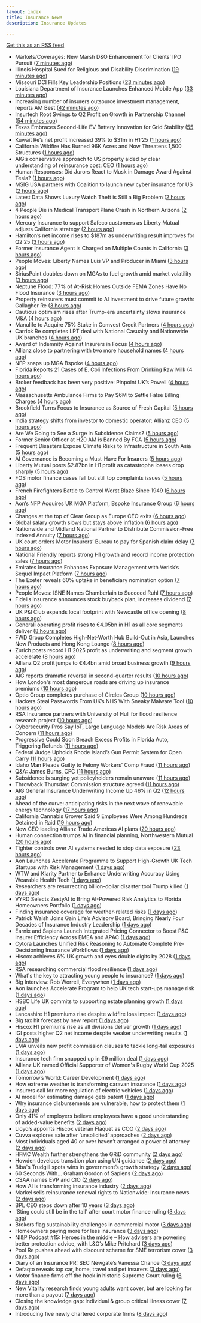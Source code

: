 ```yaml
---
layout: index
title: Insurance News
description: Insurance Updates

---
```


[Get this as an RSS feed](/insurance.rss)

<!-- news_marker starts -->
- Markets/Coverages: New Marsh D&O Enhancement for Clients’ IPO Pursuit ([7 minutes ago](https://www.insurancejournal.com/news/national/2025/08/07/834953.htm))
- Illinois Hospital Sued for Religious and Disability Discrimination ([19 minutes ago](https://www.insurancejournal.com/news/midwest/2025/08/07/834948.htm))
- Missouri DCI Fills Key Leadership Positions ([23 minutes ago](https://www.insurancejournal.com/news/midwest/2025/08/07/834944.htm))
- Louisiana Department of Insurance Launches Enhanced Mobile App ([33 minutes ago](https://www.insurancejournal.com/news/southcentral/2025/08/07/834941.htm))
- Increasing number of insurers outsource investment management, reports AM Best ([42 minutes ago](https://www.reinsurancene.ws/increasing-number-of-insurers-outsource-investment-management-reports-am-best/))
- Insurtech Root Swings to Q2 Profit on Growth in Partnership Channel ([54 minutes ago](https://www.insurancejournal.com/news/national/2025/08/07/834923.htm))
- Texas Embraces Second-Life EV Battery Innovation for Grid Stability ([55 minutes ago](https://www.insurancejournal.com/news/southcentral/2025/08/07/834928.htm))
- Kuwait Re’s net profit increased 39% to $31m in H1’25 ([1 hours ago](https://www.reinsurancene.ws/kuwait-res-net-profit-increased-39-to-31m-in-h125/))
- California Wildfire Has Burned 96K Acres and Now Threatens 1,500 Structures ([1 hours ago](https://www.insurancejournal.com/news/west/2025/08/07/834924.htm))
- AIG’s conservative approach to US property aided by clear understanding of reinsurance cost: CEO ([1 hours ago](https://www.reinsurancene.ws/aigs-conservative-approach-to-us-property-aided-by-clear-understanding-of-reinsurance-cost-ceo/))
- Human Responses: Did Jurors React to Musk in Damage Award Against Tesla? ([1 hours ago](https://www.insurancejournal.com/news/national/2025/08/07/834918.htm))
- MSIG USA partners with Coalition to launch new cyber insurance for US ([2 hours ago](https://www.reinsurancene.ws/msig-usa-partners-with-coalition-to-launch-new-cyber-insurance-for-us/))
- Latest Data Shows Luxury Watch Theft is Still a Big Problem ([2 hours ago](https://insurance-edge.net/2025/08/07/latest-data-shows-luxury-watch-theft-is-still-a-big-problem/))
- 4 People Die in Medical Transport Plane Crash in Northern Arizona ([2 hours ago](https://www.insurancejournal.com/news/west/2025/08/07/834914.htm))
- Mercury Insurance to support Safeco customers as Liberty Mutual adjusts California strategy ([2 hours ago](https://www.reinsurancene.ws/mercury-insurance-to-support-safeco-customers-as-liberty-mutual-adjusts-california-strategy/))
- Hamilton’s net income rises to $187m as underwriting result improves for Q2’25 ([3 hours ago](https://www.reinsurancene.ws/hamiltons-net-income-rises-to-187m-as-underwriting-result-improves-for-q225/))
- Former Insurance Agent is Charged on Multiple Counts in California ([3 hours ago](https://insurance-edge.net/2025/08/07/former-insurance-agent-is-charged-on-multiple-counts-in-california/))
- People Moves: Liberty Names Luis VP and Producer in Miami ([3 hours ago](https://www.insurancejournal.com/news/southeast/2025/08/07/834911.htm))
- SiriusPoint doubles down on MGAs to fuel growth amid market volatility ([3 hours ago](https://www.insurancebusinessmag.com/uk/news/breaking-news/siriuspoint-doubles-down-on-mgas-to-fuel-growth-amid-market-volatility-545405.aspx))
- Neptune Flood: 77% of At-Risk Homes Outside FEMA Zones Have No Flood Insurance ([3 hours ago](https://www.insurancejournal.com/news/national/2025/08/07/834908.htm))
- Property reinsurers must commit to AI investment to drive future growth: Gallagher Re ([3 hours ago](https://www.reinsurancene.ws/property-reinsurers-must-commit-to-ai-investment-to-drive-future-growth-gallagher-re/))
- Cautious optimism rises after Trump-era uncertainty slows insurance M&A ([4 hours ago](https://www.insurancebusinessmag.com/uk/news/breaking-news/cautious-optimism-rises-after-trumpera-uncertainty-slows-insurance-manda-545403.aspx))
- Manulife to Acquire 75% Stake in Comvest Credit Partners ([4 hours ago](https://www.insurtechinsights.com/manulife-to-acquire-75-stake-in-comvest-credit-partners/))
- Carrick Re completes LPT deal with National Casualty and Nationwide UK branches ([4 hours ago](https://www.reinsurancene.ws/carrick-re-completes-lpt-deal-with-national-casualty-and-nationwide-uk-branches/))
- Award of Indemnity Against Insurers in Focus ([4 hours ago](https://insurance-edge.net/2025/08/07/award-of-indemnity-against-insurers-in-focus/))
- Allianz close to partnering with two more household names ([4 hours ago](https://www.postonline.co.uk/news/7958857/allianz-close-to-partnering-with-two-more-household-names))
- NFP snaps up MGA Bspoke ([4 hours ago](https://www.postonline.co.uk/news/7958856/nfp-snaps-up-mga-bspoke))
- Florida Reports 21 Cases of E. Coli Infections From Drinking Raw Milk ([4 hours ago](https://www.insurancejournal.com/news/southeast/2025/08/07/834894.htm))
- Broker feedback has been very positive: Pinpoint UK’s Powell ([4 hours ago](https://www.reinsurancene.ws/broker-feedback-has-been-very-positive-pinpoint-uks-powell/))
- Massachusetts Ambulance Firms to Pay $6M to Settle False Billing Charges ([4 hours ago](https://www.insurancejournal.com/news/east/2025/08/07/834889.htm))
- Brookfield Turns Focus to Insurance as Source of Fresh Capital ([5 hours ago](https://www.insurancejournal.com/news/international/2025/08/07/834887.htm))
- India strategy shifts from investor to domestic operator: Allianz CEO ([5 hours ago](https://www.reinsurancene.ws/india-strategy-shifts-from-investor-to-domestic-operator-allianz-ceo/))
- Are We Going to See a Surge in Subsidence Claims? ([5 hours ago](https://insurance-edge.net/2025/08/07/are-we-going-to-see-a-surge-in-subsidence-claims/))
- Former Senior Officer at H20 AM is Banned By FCA ([5 hours ago](https://insurance-edge.net/2025/08/07/former-senior-officer-at-h20-am-is-banned-by-fca/))
- Frequent Disasters Expose Climate Risks to Infrastructure in South Asia ([5 hours ago](https://www.insurancejournal.com/news/international/2025/08/07/834866.htm))
- AI Governance is Becoming a Must-Have For Insurers ([5 hours ago](https://insurance-edge.net/2025/08/07/ai-governance-is-becoming-a-must-have-for-insurers/))
- Liberty Mutual posts $2.87bn in H1 profit as catastrophe losses drop sharply ([5 hours ago](https://www.insurancebusinessmag.com/uk/news/breaking-news/liberty-mutual-posts-2-87bn-in-h1-profit-as-catastrophe-losses-drop-sharply-545370.aspx))
- FOS motor finance cases fall but still top complaints issues ([5 hours ago](https://www.postonline.co.uk/personal/7958855/fos-motor-finance-cases-fall-but-still-top-complaints-issues))
- French Firefighters Battle to Control Worst Blaze Since 1949 ([6 hours ago](https://www.insurancejournal.com/news/international/2025/08/07/834872.htm))
- Aon’s NFP Acquires UK MGA Platform, Bspoke Insurance Group ([6 hours ago](https://www.insurancejournal.com/news/international/2025/08/07/834867.htm))
- Changes at the top of Clear Group as Europe CEO exits ([6 hours ago](https://www.postonline.co.uk/news/7958854/changes-at-the-top-of-clear-group-as-europe-ceo-exits))
- Global salary growth slows but stays above inflation ([6 hours ago](https://www.insurancebusinessmag.com/uk/news/breaking-news/global-salary-growth-slows-but-stays-above-inflation-545395.aspx))
- Nationwide and Midland National Partner to Distribute Commission-Free Indexed Annuity ([7 hours ago](https://www.insurtechinsights.com/nationwide-and-midland-national-partner-to-distribute-commission-free-indexed-annuity/))
- UK court orders Motor Insurers’ Bureau to pay for Spanish claim delay ([7 hours ago](https://www.insurancebusinessmag.com/uk/news/claims/uk-court-orders-motor-insurers-bureau-to-pay-for-spanish-claim-delay-545354.aspx))
- National Friendly reports strong H1 growth and record income protection sales ([7 hours ago](https://ifamagazine.com/national-friendly-reports-strong-h1-growth-and-record-income-protection-sales/))
- Emirates Insurance Enhances Exposure Management with Verisk’s Sequel Impact Platform ([7 hours ago](https://www.insurtechinsights.com/emirates-insurance-enhances-exposure-management-with-verisks-sequel-impact-platform/))
- The Exeter reveals 60% uptake in beneficiary nomination option ([7 hours ago](https://ifamagazine.com/the-exeter-reveals-60-uptake-in-beneficiary-nomination-option/))
- People Moves: ISNE Names Chamberlain to Succeed Ruhl ([7 hours ago](https://www.insurancejournal.com/news/east/2025/08/07/834228.htm))
- Fidelis Insurance announces stock buyback plan, increases dividend ([7 hours ago](https://www.insurancebusinessmag.com/uk/news/breaking-news/fidelis-insurance-announces-stock-buyback-plan-increases-dividend-545349.aspx))
- UK P&I Club expands local footprint with Newcastle office opening ([8 hours ago](https://www.insurancebusinessmag.com/uk/news/marine/uk-pandi-club-expands-local-footprint-with-newcastle-office-opening-545347.aspx))
- Generali operating profit rises to €4.05bn in H1 as all core segments deliver ([8 hours ago](https://www.insurancebusinessmag.com/uk/news/breaking-news/generali-operating-profit-rises-to-4-05bn-in-h1-as-all-core-segments-deliver-545343.aspx))
- FWD Group Completes High-Net-Worth Hub Build-Out in Asia, Launches New Products and Hong Kong Lounge ([8 hours ago](https://www.insurtechinsights.com/fwd-group-completes-high-net-worth-hub-build-out-in-asia-launches-new-products-and-hong-kong-lounge/))
- Zurich posts record H1 2025 profit as underwriting and segment growth accelerate ([8 hours ago](https://www.insurancebusinessmag.com/uk/news/breaking-news/zurich-posts-record-h1-2025-profit-as-underwriting-and-segment-growth-accelerate-545335.aspx))
- Allianz Q2 profit jumps to €4.4bn amid broad business growth ([9 hours ago](https://www.insurancebusinessmag.com/uk/news/breaking-news/allianz-q2-profit-jumps-to-4-4bn-amid-broad-business-growth-545328.aspx))
- AIG reports dramatic reversal in second-quarter results ([10 hours ago](https://www.insurancebusinessmag.com/uk/news/breaking-news/aig-reports-dramatic-reversal-in-secondquarter-results-545317.aspx))
- How London's most dangerous roads are driving up insurance premiums ([10 hours ago](https://www.insurancebusinessmag.com/uk/news/auto-motor/how-londons-most-dangerous-roads-are-driving-up-insurance-premiums-545316.aspx))
- Optio Group completes purchase of Circles Group ([10 hours ago](https://www.insurancebusinessmag.com/uk/news/breaking-news/optio-group-completes-purchase-of-circles-group-545312.aspx))
- Hackers Steal Passwords From UK’s NHS With Sneaky Malware Tool ([10 hours ago](https://www.insurancejournal.com/news/international/2025/08/07/834859.htm))
- RSA Insurance partners with University of Hull for flood resilience research project ([10 hours ago](https://www.insurancebusinessmag.com/uk/news/catastrophe/rsa-insurance-partners-with-university-of-hull-for-flood-resilience-research-project-545311.aspx))
- Cybersecurity Pros Say IoT, Large Language Models Are Risk Areas of Concern ([11 hours ago](https://www.insurancejournal.com/news/national/2025/08/07/834727.htm))
- Progressive Could Soon Breach Excess Profits in Florida Auto, Triggering Refunds ([11 hours ago](https://www.insurancejournal.com/news/southeast/2025/08/07/834828.htm))
- Federal Judge Upholds Rhode Island’s Gun Permit System for Open Carry ([11 hours ago](https://www.insurancejournal.com/news/east/2025/08/07/834712.htm))
- Idaho Man Pleads Guilty to Felony Workers’ Comp Fraud ([11 hours ago](https://www.insurancejournal.com/news/west/2025/08/07/834811.htm))
- Q&A: James Burns, CFC ([11 hours ago](https://www.postonline.co.uk/technology/7957874/qa-james-burns-cfc))
- Subsidence is surging yet policyholders remain unaware ([11 hours ago](https://www.postonline.co.uk/claims/7958244/subsidence-is-surging-yet-policyholders-remain-unaware))
- Throwback Thursday: Commission structure agreed ([11 hours ago](https://www.postonline.co.uk/broker/7956760/throwback-thursday-commission-structure-agreed))
- AIG General Insurance Underwriting Income Up 46% in Q2 ([12 hours ago](https://www.insurancejournal.com/news/national/2025/08/07/834838.htm))
- Ahead of the curve: anticipating risks in the next wave of renewable energy technology ([17 hours ago](https://www.insurancebusinessmag.com/uk/news/property-insurance/ahead-of-the-curve-anticipating-risks-in-the-next-wave-of-renewable-energy-technology-538860.aspx))
- California Cannabis Grower Said 9 Employees Were Among Hundreds Detained in Raid ([19 hours ago](https://www.insurancejournal.com/news/west/2025/08/06/834835.htm))
- New CEO leading Allianz Trade Americas AI plans ([20 hours ago](https://www.dig-in.com/news/new-ceo-leading-allianz-trade-americas-ai-plans))
- Human connection trumps AI in financial planning, Northwestern Mutual ([20 hours ago](https://www.dig-in.com/news/americans-prefer-human-financial-advisors-over-ai))
- Tighter controls over AI systems needed to stop data exposure ([23 hours ago](https://www.insurancebusinessmag.com/uk/business-strategy/tighter-controls-over-ai-systems-needed-to-stop-data-exposure-545264.aspx))
- Aon Launches Accelerate Programme to Support High-Growth UK Tech Startups with Risk Management ([1 days ago](https://www.insurtechinsights.com/aon-launches-accelerate-programme-to-support-high-growth-uk-tech-startups-with-risk-management/))
- WTW and Klarity Partner to Enhance Underwriting Accuracy Using Wearable Health Tech ([1 days ago](https://www.insurtechinsights.com/wtw-and-klarity-partner-to-enhance-underwriting-accuracy-using-wearable-health-tech/))
- Researchers are resurrecting billion-dollar disaster tool Trump killed ([1 days ago](https://www.dig-in.com/articles/researchers-are-resurrecting-billion-dollar-disaster-tool-trump-killed))
- VYRD Selects ZestyAI to Bring AI-Powered Risk Analytics to Florida Homeowners Portfolio ([1 days ago](https://www.insurtechinsights.com/vyrd-selects-zestyai-to-bring-ai-powered-risk-analytics-to-florida-homeowners-portfolio/))
- Finding insurance coverage for weather-related risks ([1 days ago](https://www.dig-in.com/podcast/finding-insurance-coverage-for-weather-related-risks))
- Patrick Walsh Joins Gain Life’s Advisory Board, Bringing Nearly Four Decades of Insurance Industry Leadership ([1 days ago](https://www.insurtechinsights.com/patrick-walsh-joins-gain-lifes-advisory-board-bringing-nearly-four-decades-of-insurance-industry-leadership/))
- Earnix and Sapiens Launch Integrated Pricing Connector to Boost P&C Insurer Efficiency Across EMEA and APAC ([1 days ago](https://www.insurtechinsights.com/earnix-and-sapiens-launch-integrated-pricing-connector-to-boost-pc-insurer-efficiency-across-emea-and-apac/))
- Cytora Launches Unified Risk Reasoning to Automate Complete Pre-Decisioning Insurance Workflows ([1 days ago](https://www.insurtechinsights.com/cytora-launches-unified-risk-reasoning-to-automate-complete-pre-decisioning-insurance-workflows/))
- Hiscox achieves 6% UK growth and eyes double digits by 2028 ([1 days ago](https://www.postonline.co.uk/commercial/7958852/hiscox-achieves-6-uk-growth-and-eyes-double-digits-by-2028))
- RSA researching commercial flood resilience ([1 days ago](https://www.postonline.co.uk/commercial/7958851/rsa-researching-commercial-flood-resilience))
- What's the key to attracting young people to insurance? ([1 days ago](https://www.insurancebusinessmag.com/uk/tv/whats-the-key-to-attracting-young-people-to-insurance-545181.aspx))
- Big Interview: Rob Worrell, Everywhen ([1 days ago](https://www.postonline.co.uk/broker/7958100/big-interview-rob-worrell-everywhen))
- Aon launches Accelerate Program to help UK tech start‑ups manage risk ([1 days ago](https://www.insurancebusinessmag.com/uk/news/breaking-news/aon-launches-accelerate-program-to-help-uk-tech-startups-manage-risk-545159.aspx))
- HSBC Life UK commits to supporting estate planning growth ([1 days ago](https://ifamagazine.com/hsbc-life-uk-commits-to-supporting-estate-planning-growth/))
- Lancashire H1 premiums rise despite wildfire loss impact ([1 days ago](https://www.insurancebusinessmag.com/uk/news/breaking-news/lancashire-h1-premiums-rise-despite-wildfire-loss-impact-545156.aspx))
- Big tax hit forecast by new report ([1 days ago](https://www.insurancebusinessmag.com/uk/news/breaking-news/big-tax-hit-forecast-by-new-report-545155.aspx))
- Hiscox H1 premiums rise as all divisions deliver growth ([1 days ago](https://www.insurancebusinessmag.com/uk/news/breaking-news/hiscox-h1-premiums-rise-as-all-divisions-deliver-growth-545146.aspx))
- IGI posts higher Q2 net income despite weaker underwriting results ([1 days ago](https://www.insurancebusinessmag.com/uk/news/breaking-news/igi-posts-higher-q2-net-income-despite-weaker-underwriting-results-545141.aspx))
- LMA unveils new profit commission clauses to tackle long-tail exposures ([1 days ago](https://www.insurancebusinessmag.com/uk/news/breaking-news/lma-unveils-new-profit-commission-clauses-to-tackle-longtail-exposures-545140.aspx))
- Insurance tech firm snapped up in €9 million deal ([1 days ago](https://www.insurancebusinessmag.com/uk/news/breaking-news/insurance-tech-firm-snapped-up-in-9-million-deal-545139.aspx))
- Allianz UK named Official Supporter of Women's Rugby World Cup 2025 ([1 days ago](https://www.insurancebusinessmag.com/uk/news/breaking-news/allianz-uk-named-official-supporter-of-womens-rugby-world-cup-2025-545138.aspx))
- Tomorrow’s World: Career Development ([1 days ago](https://www.postonline.co.uk/people/7958152/tomorrow%E2%80%99s-world-career-development))
- How extreme weather is transforming caravan insurance ([1 days ago](https://www.postonline.co.uk/personal/7957924/how-extreme-weather-is-transforming-caravan-insurance))
- Insurers call for more regulation of electric vehicles ([1 days ago](https://www.postonline.co.uk/personal/7958024/insurers-call-for-more-regulation-of-electric-vehicles))
- AI model for estimating damage gets patent ([1 days ago](https://www.dig-in.com/news/ai-model-for-estimating-damage-gets-patent))
- Why insurance disbursements are vulnerable, how to protect them ([1 days ago](https://www.dig-in.com/opinion/insurance-disbursements-are-vulnerable-how-to-protect-them))
- Only 41% of employers believe employees have a good understanding of added-value benefits ([2 days ago](https://ifamagazine.com/only-41-of-employers-believe-employees-have-a-good-understanding-of-added-value-benefits/))
- Lloyd’s appoints Hiscox veteran Flaquet as COO ([2 days ago](https://www.postonline.co.uk/lloyd%E2%80%99slondon/7958317/lloyd%E2%80%99s-appoints-hiscox-veteran-flaquet-as-coo))
- Cuvva explores sale after ‘unsolicited’ approaches ([2 days ago](https://www.postonline.co.uk/news/7958316/cuvva-explores-sale-after-%E2%80%98unsolicited%E2%80%99-approaches))
- Most individuals aged 40 or over haven’t arranged a power of attorney ([2 days ago](https://ifamagazine.com/most-individuals-aged-40-or-over-havent-arranged-a-power-of-attorney/))
- HFMC Wealth further strengthens the GRiD community ([2 days ago](https://ifamagazine.com/hfmc-wealth-further-strengthens-the-grid-community/))
- Howden develops transition plan using UN guidance ([2 days ago](https://www.postonline.co.uk/broker/7958296/howden-develops-transition-plan-using-un-guidance))
- Biba's Trudgill spots wins in government’s growth strategy ([2 days ago](https://www.postonline.co.uk/regulation/7958302/bibas-trudgill-spots-wins-in-government%E2%80%99s-growth-strategy))
- 60 Seconds With… Graham Gordon of Sapiens ([2 days ago](https://www.postonline.co.uk/people/7957970/60-seconds-with%E2%80%A6-graham-gordon-of-sapiens))
- CSAA names EVP and CIO ([2 days ago](https://www.dig-in.com/news/csaa-names-evp-and-cio))
- How AI is transforming insurance industry ([2 days ago](https://www.dig-in.com/opinion/how-ai-is-transforming-insurance-industry))
- Markel sells reinsurance renewal rights to Nationwide: Insurance news ([2 days ago](https://www.dig-in.com/news/markel-sells-reinsurance-renewals-nationwide-insurance-news))
- BPL CEO steps down after 10 years ([3 days ago](https://www.postonline.co.uk/broker/7958312/bpl-ceo-steps-down-after-10-years))
- 'Sting could still be in the tail' after court motor finance ruling ([3 days ago](https://www.postonline.co.uk/news/7958304/sting-could-still-be-in-the-tail-after-court-motor-finance-ruling))
- Brokers flag sustainability challenges in commercial motor ([3 days ago](https://www.postonline.co.uk/broker/7958303/brokers-flag-sustainability-challenges-in-commercial-motor))
- Homeowners paying more for less insurance ([3 days ago](https://www.dig-in.com/news/home-insurance-premiums-up-9-coverage-trails))
- NI&P Podcast #15: Heroes in the middle – How advisers are powering better protection advice, with L&G’s Mike Pritchard ([3 days ago](https://ifamagazine.com/nip-podcast-15-heroes-in-the-middle-how-advisers-are-powering-better-protection-advice-with-lgs-mike-pritchard/))
- Pool Re pushes ahead with discount scheme for SME terrorism cover ([3 days ago](https://www.postonline.co.uk/commercial/7958285/pool-re-pushes-ahead-with-discount-scheme-for-sme-terrorism-cover))
- Diary of an Insurance PR: SEC Newgate’s Vanessa Chance ([3 days ago](https://www.postonline.co.uk/people/7957848/diary-of-an-insurance-pr-sec-newgate%E2%80%99s-vanessa-chance))
- Defaqto reveals top car, home, travel and pet insurers ([3 days ago](https://www.postonline.co.uk/personal/7958274/defaqto-reveals-top-car-home-travel-and-pet-insurers))
- Motor finance firms off the hook in historic Supreme Court ruling ([6 days ago](https://www.postonline.co.uk/news/7958301/motor-finance-firms-off-the-hook-in-historic-supreme-court-ruling))
- New Vitality research finds young adults want cover, but are looking for more than a payout ([7 days ago](https://ifamagazine.com/new-vitality-research-finds-young-adults-want-cover-but-are-looking-for-more-than-a-payout/))
- Closing the knowledge gap: individual & group critical illness cover ([7 days ago](https://ifamagazine.com/closing-the-knowledge-gap-individual-group-critical-illness-cover/))
- Introducing five newly chartered corporate firms ([8 days ago](https://ifamagazine.com/introducing-five-newly-chartered-corporate-firms/))

<!-- news_marker ends -->